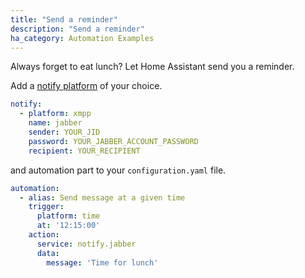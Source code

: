 ```yaml
---
title: "Send a reminder"
description: "Send a reminder"
ha_category: Automation Examples
---
```


Always forget to eat lunch? Let Home Assistant send you a reminder.

Add a [notify platform](/components/notify/) of your choice.

```yaml
notify:
  - platform: xmpp
    name: jabber
    sender: YOUR_JID
    password: YOUR_JABBER_ACCOUNT_PASSWORD
    recipient: YOUR_RECIPIENT
```

and automation part to your `configuration.yaml` file.

```yaml
automation:
  - alias: Send message at a given time
    trigger:
      platform: time
      at: '12:15:00'
    action:
      service: notify.jabber
      data:
        message: 'Time for lunch'
```
